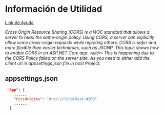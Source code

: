 
# Información de Utilidad
[Link de Ayuda](https://stackoverflow.com/questions/54546823/access-to-xmlhttprequest-at-from-origin-has-been-blocked-by-cors-policy-in-angul)

*Cross Origin Resource Sharing (CORS) is a W3C standard that allows a server to relax the same-origin policy. Using CORS, a server can explicitly allow some cross-origin requests while rejecting others. CORS is safer and more flexible than earlier techniques, such as JSONP. This topic shows how to enable CORS in an ASP.NET Core app.
`<addr>`
This is happening due to the CORS Policy failed on the server side. As you need to either add the client url in appsettings.json file in host Project.*


## appsettings.json
```json
 "App": {
    ......
    "CorsOrigins": "http://localhost:4200"
    ......
  }
```